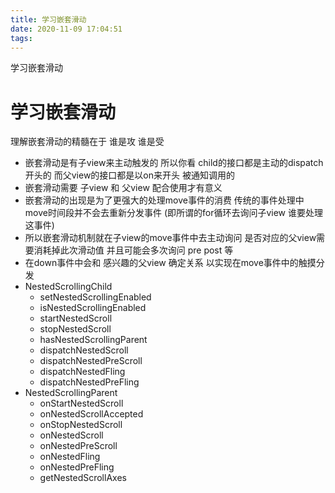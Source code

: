 ```yaml
---
title: 学习嵌套滑动
date: 2020-11-09 17:04:51
tags:
---
```


学习嵌套滑动

<!-- more -->

# 学习嵌套滑动

理解嵌套滑动的精髓在于 谁是攻 谁是受 

- 嵌套滑动是有子view来主动触发的 所以你看 child的接口都是主动的dispatch开头的 而父view的接口都是以on来开头 被通知调用的
- 嵌套滑动需要 子view 和 父view 配合使用才有意义
- 嵌套滑动的出现是为了更强大的处理move事件的消费 传统的事件处理中 move时间段并不会去重新分发事件 (即所谓的for循环去询问子view 谁要处理这事件)
- 所以嵌套滑动机制就在子view的move事件中去主动询问 是否对应的父view需要消耗掉此次滑动值 并且可能会多次询问 pre  post 等
- 在down事件中会和 感兴趣的父view 确定关系 以实现在move事件中的触摸分发
- NestedScrollingChild
    - setNestedScrollingEnabled
    - isNestedScrollingEnabled
    - startNestedScroll
    - stopNestedScroll
    - hasNestedScrollingParent
    - dispatchNestedScroll
    - dispatchNestedPreScroll
    - dispatchNestedFling
    - dispatchNestedPreFling
- NestedScrollingParent
    - onStartNestedScroll
    - onNestedScrollAccepted
    - onStopNestedScroll
    - onNestedScroll
    - onNestedPreScroll
    - onNestedFling
    - onNestedPreFling
    - getNestedScrollAxes